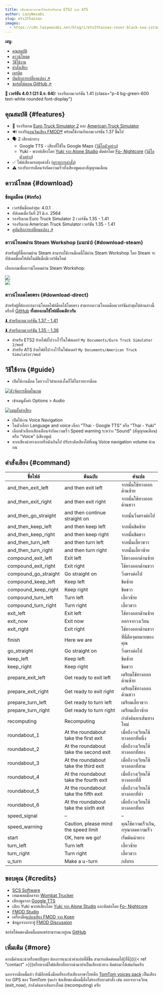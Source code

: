 ```yaml
---
title: เสียงนำทางภาษาไทยสำหรับเกม ETS2 และ ATS
author: LazyWasabi
slug: ets2thainav
images:
  - https://cdn.lazywasabi.net/blog/i/ets2thainav-cover-black-sea-istanbul.jpg
---
```


**เมนู:**

- [คุณสมบัติ](#features)
- [ดาวน์โหลด](#download)
- [วิธีใช้งาน](#guide)
- [คำสั่งเสียง](#command)
- [เครดิต](#credits)
- [บันทึกการเปลี่ยงแปลง ↗](https://github.com/lazywasabi/ets2-thai-navigation/blob/master/CHANGELOG.md)
- [ซอร์สโค้ดบน GitHub ↗](https://github.com/lazywasabi/ets2-thai-navigation)

**📢 เวอร์ชัน 4.0.1 (21 มิ.ย. 64):** รองรับเกมเวอร์ชัน 1.41
{class="p-4 bg-green-600 text-white rounded font-display"}

## คุณสมบัติ {#features}

- 🚚 รองรับเกม [Euro Truck Simulator 2](https://eurotrucksimulator2.com/)</a> และ [American Truck Simulator](https://americantrucksimulator.com/)
- 🔊 รองรับ[เอนจินเสียง FMOD®](https://blog.scssoft.com/2020/02/fmod-first-tease.html) พร้อมใช้งานกับเกมเวอร์ชัน 1.37 ขึ้นไป
- 🗣 2 เสียงนำทาง
  - Google TTS - เสียงที่ใช้ใน Google Maps ([วิดีโอตัวอย่าง](https://youtu.be/9RmfC4OdFG4))
  - Yuki - พากย์เสียงโดย [Yuki จาก Alone Studio](https://www.youtube.com/channel/UCp9esxbHaanP3hBLgfO96pQ) ตัดต่อโดย [Fo- Nightcore](https://www.youtube.com/channel/UClve2QtJR2WM3KE6zgVBKTw) ([วิดีโอตัวอย่าง](https://youtu.be/X76cJzy-qFE))
- ✅ ไฟล์เสียงครบทุกคำสั่ง ([ดูรายการคำสั่ง](#command))
- ⚠️ รองรับการเตือนจำกัดความเร็วทั้งเสียงพูดและสัญญาณเตือน

## ดาวน์โหลด {#download}

### ข้อมูลม็อด {#info}

- เวอร์ชันม็อดล่าสุด: 4.0.1
- อัปเดตเมื่อวันที่ 21 มิ.ย. 2564
- รองรับเกม Euro Truck Simulator 2 เวอร์ชัน 1.35 - 1.41
- รองรับเกม American Truck Simulator เวอร์ชัน 1.35 - 1.41
- [ดูบันทึกการเปลี่ยนแปลง ↗](https://github.com/lazywasabi/ets2-thai-navigation/blob/master/CHANGELOG.md)

### ดาวน์โหลดผ่าน Steam Workshop (แนะนำ) {#download-steam}

สำหรับผู้ที่ซื้อเกมผ่าน Steam สามารถใช้งานม็อดนี้ได้ผ่าน Steam Workshop โดย Steam จะอัปเดตม็อดให้อัตโนมัติเมื่อมีเวอร์ชันใหม่

เลือกเกมเพื่อดาวน์โหลดผ่าน Steam Workshop:

<div class="flex space-x-4 items-center">
  <div class="flex-1">
    <a href="https://steamcommunity.com/sharedfiles/filedetails/?id=1764313195" target="_blank" rel="noopener noreferrer">
      <img class="w-48 mx-auto" src="https://cdn.lazywasabi.net/blog/i/ets2-logo.png">
    </a>
  </div>
  <div class="flex-1 mx-auto">
    <a href="https://steamcommunity.com/sharedfiles/filedetails/?id=1900877329" target="_blank" rel="noopener noreferrer">
      <img class="w-48 mx-auto" src="https://cdn.lazywasabi.net/blog/i/ats-logo.png">
    </a>
  </div>
</div>

### ดาวน์โหลดโดยตรง {#download-direct}

สำหรับผู้ที่ต้องการดาวน์โหลดไฟล์ม็อดได้โดยตรง สามารถดาวน์โหลดม็อดเวอร์ชันล่าสุดได้ด้านล่างนี้ หรือที่ [GitHub](https://github.com/lazywasabi/ets2-thai-navigation/releases) **ทั้งสองเกมใช้ไฟล์ม็อดเดียวกัน**

[⬇ สำหรับเกมเวอร์ชัน 1.37 - 1.41](https://github.com/lazywasabi/ets2-thai-navigation/releases/download/v4.0.1/thai-navigation-4.0.1.scs)

[⬇ สำหรับเกมเวอร์ชัน 1.35 - 1.36](https://github.com/lazywasabi/ets2-thai-navigation/releases/download/v4.0.1/thai-navigation-136-4.0.1.scs)

- สำหรับ ETS2 ย้ายไฟล์ไปวางไว้ในโฟลเดอร์ `My Documents/Euro Truck Simulator 2/mod`
- สำหรับ ATS ย้ายไฟล์ไปวางไว้ในโฟลเดอร์ `My Documents/American Truck Simulator/mod`

## วิธีใช้งาน {#guide}

- เปิดใช้งานม็อด โดยวางไว้ตำแหน่งใดก็ได้ในรายการม็อด

[![ตัวจัดการม็อดในเกม](https://cdn.lazywasabi.net/blog/i/ets2thainav-v4.0.0-mod-manager.png)](https://cdn.lazywasabi.net/blog/i/ets2thainav-v4.0.0-mod-manager.png)

- เข้าเมนูตั้งค่า Options > Audio

[![เมนูตั้งค่าเสียง](https://cdn.lazywasabi.net/blog/i/ets2thainav-v4.0.0-audio-settings.jpg)](https://cdn.lazywasabi.net/blog/i/ets2thainav-v4.0.0-audio-settings.jpg)

- เปิดใช้งาน Voice Navigation
- ในตัวเลือก Language and voice เลือก "Thai - Google TTS" หรือ "Thai - Yuki"
- เลือกตัวเลือกเสียงเตือนจำกัดความเร็ว Speed warning ระหว่าง "Sound" (สัญญาณเตือน) หรือ "Voice" (เสียงพูด)
- หากเสียงนำทางเบาหรือดังเกินไป ปรับระดับเสียงได้ที่เมนู Voice navigation volume ด้านบน

## คำสั่งเสียง {#command}

| **ชื่อไฟล์**         | **ต้นฉบับ**                            | **คำแปล**                           |
| -------------------- | -------------------------------------- | ----------------------------------- |
| and_then_exit_left   | and then exit left                     | จากนั้นใช้ทางออกด้านซ้าย            |
| and_then_exit_right  | and then exit right                    | จากนั้นใช้ทางออกด้านขวา             |
| and_then_go_straight | and then continue straight on          | จากนั้นวิ่งตรงต่อไป                 |
| and_then_keep_left   | and then keep left                     | จากนั้นชิดซ้าย                      |
| and_then_keep_right  | and then keep right                    | จากนั้นชิดขวา                       |
| and_then_turn_left   | and then turn left                     | จากนั้นเลี้ยวขวา                    |
| and_then_turn_right  | and then turn right                    | จากนั้นเลี้ยวซ้าย                   |
| compound_exit_left   | Exit left                              | ใช้ทางออกด้านซ้าย                   |
| compound_exit_right  | Exit right                             | ใช้ทางออกด้านขวา                    |
| compound_go_straight | Go straight on                         | วิ่งตรงต่อไป                        |
| compound_keep_left   | Keep left                              | ชิดซ้าย                             |
| compound_keep_right  | Keep right                             | ชิดขวา                              |
| compound_turn_left   | Turn left                              | เลี้ยวซ้าย                          |
| compound_turn_right  | Turn right                             | เลี้ยวขวา                           |
| exit_left            | Exit left                              | ใช้ทางออกด้านซ้าย                   |
| exit_now             | Exit now                               | ออกจากวงเวียน                       |
| exit_right           | Exit right                             | ใช้ทางออกด้านขวา                    |
| finish               | Here we are                            | ที่นี่คือจุดหมายของคุณ              |
| go_straight          | Go straight on                         | วิ่งตรงต่อไป                        |
| keep_left            | Keep left                              | ชิดซ้าย                             |
| keep_right           | Keep right                             | ชิดขวา                              |
| prepare_exit_left    | Get ready to exit left                 | เตรียมใช้ทางออกด้านซ้าย             |
| prepare_exit_right   | Get ready to exit right                | เตรียมใช้ทางออกด้านขวา              |
| prepare_turn_left    | Get ready to turn left                 | เตรียมเลี้ยวขวา                     |
| prepare_turn_right   | Get ready to turn right                | เตรียมเลี้ยวซ้าย                    |
| recomputing          | Recomputing                            | กำลังค้นหาเส้นทางใหม่               |
| roundabout_1         | At the roundabout take the first exit  | เมื่อถึงวงเวียนใช้ทางออกที่หนึ่ง    |
| roundabout_2         | At the roundabout take the second exit | เมื่อถึงวงเวียนใช้ทางออกที่สอง      |
| roundabout_3         | At the roundabout take the third exit  | เมื่อถึงวงเวียนใช้ทางออกที่สาม      |
| roundabout_4         | At the roundabout take the fourth exit | เมื่อถึงวงเวียนใช้ทางออกที่สี่      |
| roundabout_5         | At the roundabout take the fifth exit  | เมื่อถึงวงเวียนใช้ทางออกที่ห้า      |
| roundabout_6         | At the roundabout take the sixth exit  | เมื่อถึงวงเวียนใช้ทางออกที่หก       |
| speed_signal         | –                                      | –                                   |
| speed_warning        | Caution, please mind the speed limit   | คุณใช้ความเร็วเกิน, กรุณาลดความเร็ว |
| start                | OK, here we go!                        | เริ่มต้นนำทาง                       |
| turn_left            | Turn left                              | เลี้ยวซ้าย                          |
| turn_right           | Turn right                             | เลี้ยวขวา                           |
| u_turn               | Make a u-turn                          | กลับรถ                              |

## ขอบคุณ {#credits}

- [SCS Software](https://scssoft.com/)
- เทมเพลตม็อดจาก [Wombat Trucker](https://www.youtube.com/watch?v=ax-6sP_PVpU)
- เสียงพูดจาก [Google TTS](https://cloud.google.com/text-to-speech)
- เสียง Yuki พากย์เสียงโดย [Yuki จาก Alone Studio](https://www.youtube.com/channel/UCp9esxbHaanP3hBLgfO96pQ) และตัดต่อโดย [Fo- Nightcore](https://www.youtube.com/channel/UClve2QtJR2WM3KE6zgVBKTw)
- [FMOD Studio](https://www.fmod.com/studio)
- เครื่องมือ[แปลงเสียง FMOD จาก Koen](https://forum.scssoft.com/viewtopic.php?f=201&t=282438)
- ข้อมูลจากกระทู้ [FMOD Discussion](https://forum.scssoft.com/viewtopic.php?f=178&t=281124)

ซอร์สโค้ดของม็อดนี้เผยแพร่สาธารณะอยู่บน [GitHub](https://github.com/lazywasabi/ets2-thai-navigation)

## เพิ่มเติม {#more}

หากมีคำแนะนำหรือพบปัญหา ต้องการแนะนำคำแปลที่ดีขึ้น สามารถติดต่อผมได้[ที่นี่]({{< ref "contact" >}})หรือหากมีไฟล์เสียงที่อยากนำมาทำเป็นเสียงนำทาง ติดต่อมาได้เช่นกันครับ

นอกจากม็อดนี้แล้ว ยังมีอีกหนึ่งม็อดที่รองรับเสียงภาษาไทยคือ [TomTom voices pack](https://steamcommunity.com/sharedfiles/filedetails/?id=1828031323) เป็นเสียงจาก GPS ของ TomTom รุ่นเก่า ข้อเสียของม็อดนี้คือไม่รองรับบางคำสั่ง เช่น ออกจากวงเวียน (exit_now), กำลังค้นหาเส้นทางใหม่ (recomputing) ครับ
